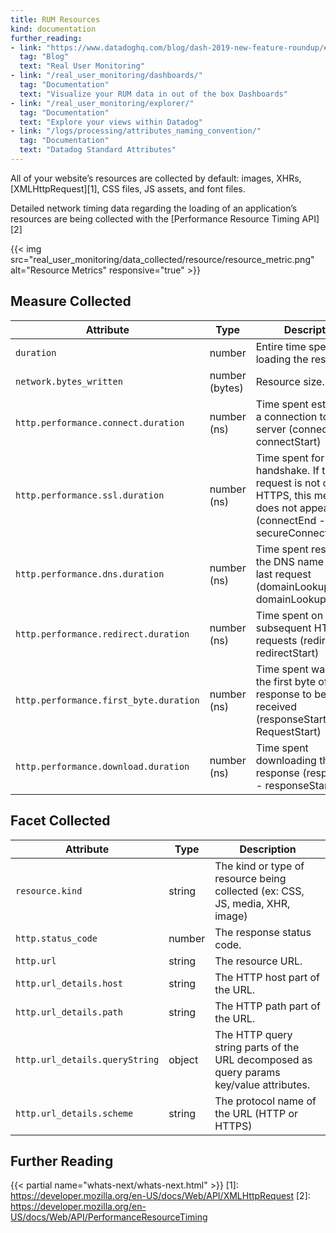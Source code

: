 ```yaml
---
title: RUM Resources
kind: documentation
further_reading:
- link: "https://www.datadoghq.com/blog/dash-2019-new-feature-roundup/#real-user-monitoring"
  tag: "Blog"
  text: "Real User Monitoring"
- link: "/real_user_monitoring/dashboards/"
  tag: "Documentation"
  text: "Visualize your RUM data in out of the box Dashboards"
- link: "/real_user_monitoring/explorer/"
  tag: "Documentation"
  text: "Explore your views within Datadog"
- link: "/logs/processing/attributes_naming_convention/"
  tag: "Documentation"
  text: "Datadog Standard Attributes"
---
```


All of your website’s resources are collected by default: images, XHRs, [XMLHttpRequest][1], CSS files, JS assets, and font files.

Detailed network timing data regarding the loading of an application’s resources are being collected with the [Performance Resource Timing API][2]

{{< img src="real_user_monitoring/data_collected/resource/resource_metric.png" alt="Resource Metrics" responsive="true" >}}

## Measure Collected

| Attribute                              | Type           | Description                                                                                                                               |
|----------------------------------------|----------------|-------------------------------------------------------------------------------------------------------------------------------------------|
| `duration`                             | number         | Entire time spent loading the resource.                                                                                                   |
| `network.bytes_written`                | number (bytes) | Resource size.                                                                                                                            |
| `http.performance.connect.duration`    | number (ns)    | Time spent establishing a connection to the server (connectEnd - connectStart)                                                            |
| `http.performance.ssl.duration`        | number (ns)    | Time spent for the TLS handshake. If the last request is not over HTTPS, this metric does not appear (connectEnd - secureConnectionStart) |
| `http.performance.dns.duration`        | number (ns)    | Time spent resolving the DNS name of the last request (domainLookupEnd - domainLookupStart)                                               |
| `http.performance.redirect.duration`   | number (ns)    | Time spent on subsequent HTTP requests (redirectEnd - redirectStart)                                                                      |
| `http.performance.first_byte.duration` | number (ns)    | Time spent waiting for the first byte of response to be received (responseStart - RequestStart)                                           |
| `http.performance.download.duration`   | number (ns)    | Time spent downloading the response (responseEnd - responseStart)                                                                         |


## Facet Collected

| Attribute                      | Type   | Description                                                                             |
|--------------------------------|--------|-----------------------------------------------------------------------------------------|
| `resource.kind`                | string | The kind or type of resource being collected (ex: CSS, JS, media, XHR, image)           |
| `http.status_code`             | number | The response status code.                                                               |
| `http.url`                     | string | The resource URL.                                                                       |
| `http.url_details.host`        | string | The HTTP host part of the URL.                                                          |
| `http.url_details.path`        | string | The HTTP path part of the URL.                                                          |
| `http.url_details.queryString` | object | The HTTP query string parts of the URL decomposed as query params key/value attributes. |
| `http.url_details.scheme`      | string | The protocol name of the URL (HTTP or HTTPS)                                            |

## Further Reading

{{< partial name="whats-next/whats-next.html" >}}
[1]: https://developer.mozilla.org/en-US/docs/Web/API/XMLHttpRequest
[2]: https://developer.mozilla.org/en-US/docs/Web/API/PerformanceResourceTiming
